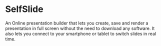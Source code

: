 # SelfSlide 
An Online presentation builder that lets you create, save and render a presentation in full screen without the need to download any software. It also lets you connect to your smartphone or tablet to switch slides in real time.
